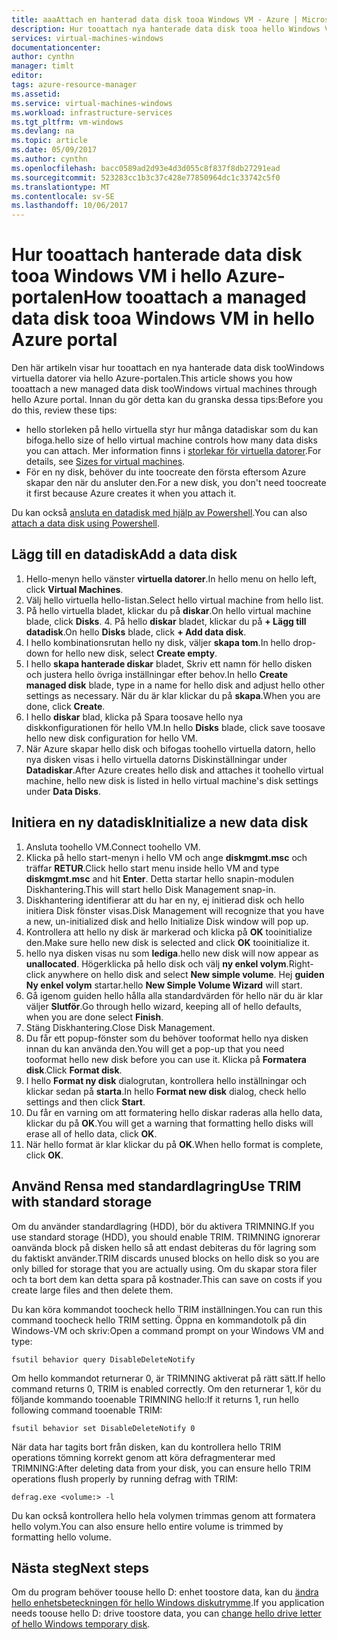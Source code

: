 ```yaml
---
title: aaaAttach en hanterad data disk tooa Windows VM - Azure | Microsoft Docs
description: Hur tooattach nya hanterade data disk tooa hello Windows VM i hello Azure portal med Resource Manager-distributionsmodellen.
services: virtual-machines-windows
documentationcenter: 
author: cynthn
manager: timlt
editor: 
tags: azure-resource-manager
ms.assetid: 
ms.service: virtual-machines-windows
ms.workload: infrastructure-services
ms.tgt_pltfrm: vm-windows
ms.devlang: na
ms.topic: article
ms.date: 05/09/2017
ms.author: cynthn
ms.openlocfilehash: bacc0589ad2d93e4d3d055c8f837f8db27291ead
ms.sourcegitcommit: 523283cc1b3c37c428e77850964dc1c33742c5f0
ms.translationtype: MT
ms.contentlocale: sv-SE
ms.lasthandoff: 10/06/2017
---
```

# <a name="how-tooattach-a-managed-data-disk-tooa-windows-vm-in-hello-azure-portal"></a><span data-ttu-id="9f43d-103">Hur tooattach hanterade data disk tooa Windows VM i hello Azure-portalen</span><span class="sxs-lookup"><span data-stu-id="9f43d-103">How tooattach a managed data disk tooa Windows VM in hello Azure portal</span></span>

<span data-ttu-id="9f43d-104">Den här artikeln visar hur tooattach en nya hanterade data disk tooWindows virtuella datorer via hello Azure-portalen.</span><span class="sxs-lookup"><span data-stu-id="9f43d-104">This article shows you how tooattach a new managed data disk tooWindows virtual machines through hello Azure portal.</span></span> <span data-ttu-id="9f43d-105">Innan du gör detta kan du granska dessa tips:</span><span class="sxs-lookup"><span data-stu-id="9f43d-105">Before you do this, review these tips:</span></span>

* <span data-ttu-id="9f43d-106">hello storleken på hello virtuella styr hur många datadiskar som du kan bifoga.</span><span class="sxs-lookup"><span data-stu-id="9f43d-106">hello size of hello virtual machine controls how many data disks you can attach.</span></span> <span data-ttu-id="9f43d-107">Mer information finns i [storlekar för virtuella datorer](sizes.md).</span><span class="sxs-lookup"><span data-stu-id="9f43d-107">For details, see [Sizes for virtual machines](sizes.md).</span></span>
* <span data-ttu-id="9f43d-108">För en ny disk, behöver du inte toocreate den första eftersom Azure skapar den när du ansluter den.</span><span class="sxs-lookup"><span data-stu-id="9f43d-108">For a new disk, you don't need toocreate it first because Azure creates it when you attach it.</span></span>

<span data-ttu-id="9f43d-109">Du kan också [ansluta en datadisk med hjälp av Powershell](attach-disk-ps.md).</span><span class="sxs-lookup"><span data-stu-id="9f43d-109">You can also [attach a data disk using Powershell](attach-disk-ps.md).</span></span>



## <a name="add-a-data-disk"></a><span data-ttu-id="9f43d-110">Lägg till en datadisk</span><span class="sxs-lookup"><span data-stu-id="9f43d-110">Add a data disk</span></span>
1. <span data-ttu-id="9f43d-111">Hello-menyn hello vänster **virtuella datorer**.</span><span class="sxs-lookup"><span data-stu-id="9f43d-111">In hello menu on hello left, click **Virtual Machines**.</span></span>
2. <span data-ttu-id="9f43d-112">Välj hello virtuella hello-listan.</span><span class="sxs-lookup"><span data-stu-id="9f43d-112">Select hello virtual machine from hello list.</span></span>
3. <span data-ttu-id="9f43d-113">På hello virtuella bladet, klickar du på **diskar**.</span><span class="sxs-lookup"><span data-stu-id="9f43d-113">On hello virtual machine blade, click **Disks**.</span></span>
   4. <span data-ttu-id="9f43d-114">På hello **diskar** bladet, klickar du på **+ Lägg till datadisk**.</span><span class="sxs-lookup"><span data-stu-id="9f43d-114">On hello **Disks** blade, click **+ Add data disk**.</span></span>
5. <span data-ttu-id="9f43d-115">I hello kombinationsrutan hello ny disk, väljer **skapa tom**.</span><span class="sxs-lookup"><span data-stu-id="9f43d-115">In hello drop-down for hello new disk, select **Create empty**.</span></span>
6. <span data-ttu-id="9f43d-116">I hello **skapa hanterade diskar** bladet, Skriv ett namn för hello disken och justera hello övriga inställningar efter behov.</span><span class="sxs-lookup"><span data-stu-id="9f43d-116">In hello **Create managed disk** blade, type in a name for hello disk and adjust hello other settings as necessary.</span></span> <span data-ttu-id="9f43d-117">När du är klar klickar du på **skapa**.</span><span class="sxs-lookup"><span data-stu-id="9f43d-117">When you are done, click **Create**.</span></span>
7. <span data-ttu-id="9f43d-118">I hello **diskar** blad, klicka på Spara toosave hello nya diskkonfigurationen för hello VM.</span><span class="sxs-lookup"><span data-stu-id="9f43d-118">In hello **Disks** blade, click save toosave hello new disk configuration for hello VM.</span></span>
6. <span data-ttu-id="9f43d-119">När Azure skapar hello disk och bifogas toohello virtuella datorn, hello nya disken visas i hello virtuella datorns Diskinställningar under **Datadiskar**.</span><span class="sxs-lookup"><span data-stu-id="9f43d-119">After Azure creates hello disk and attaches it toohello virtual machine, hello new disk is listed in hello virtual machine's disk settings under **Data Disks**.</span></span>


## <a name="initialize-a-new-data-disk"></a><span data-ttu-id="9f43d-120">Initiera en ny datadisk</span><span class="sxs-lookup"><span data-stu-id="9f43d-120">Initialize a new data disk</span></span>

1. <span data-ttu-id="9f43d-121">Ansluta toohello VM.</span><span class="sxs-lookup"><span data-stu-id="9f43d-121">Connect toohello VM.</span></span>
1. <span data-ttu-id="9f43d-122">Klicka på hello start-menyn i hello VM och ange **diskmgmt.msc** och träffar **RETUR**.</span><span class="sxs-lookup"><span data-stu-id="9f43d-122">Click hello start menu inside hello VM and type **diskmgmt.msc** and hit **Enter**.</span></span> <span data-ttu-id="9f43d-123">Detta startar hello snapin-modulen Diskhantering.</span><span class="sxs-lookup"><span data-stu-id="9f43d-123">This will start hello Disk Management snap-in.</span></span>
2. <span data-ttu-id="9f43d-124">Diskhantering identifierar att du har en ny, ej initierad disk och hello initiera Disk fönster visas.</span><span class="sxs-lookup"><span data-stu-id="9f43d-124">Disk Management will recognize that you have a new, un-initialized disk and hello Initialize Disk window will pop up.</span></span>
3. <span data-ttu-id="9f43d-125">Kontrollera att hello ny disk är markerad och klicka på **OK** tooinitialize den.</span><span class="sxs-lookup"><span data-stu-id="9f43d-125">Make sure hello new disk is selected and click **OK** tooinitialize it.</span></span>
4. <span data-ttu-id="9f43d-126">hello nya disken visas nu som **lediga**.</span><span class="sxs-lookup"><span data-stu-id="9f43d-126">hello new disk will now appear as **unallocated**.</span></span> <span data-ttu-id="9f43d-127">Högerklicka på hello disk och välj **ny enkel volym**.</span><span class="sxs-lookup"><span data-stu-id="9f43d-127">Right-click anywhere on hello disk and select **New simple volume**.</span></span> <span data-ttu-id="9f43d-128">Hej **guiden Ny enkel volym** startar.</span><span class="sxs-lookup"><span data-stu-id="9f43d-128">hello **New Simple Volume Wizard** will start.</span></span>
5. <span data-ttu-id="9f43d-129">Gå igenom guiden hello hålla alla standardvärden för hello när du är klar väljer **Slutför**.</span><span class="sxs-lookup"><span data-stu-id="9f43d-129">Go through hello wizard, keeping all of hello defaults, when you are done select **Finish**.</span></span>
6. <span data-ttu-id="9f43d-130">Stäng Diskhantering.</span><span class="sxs-lookup"><span data-stu-id="9f43d-130">Close Disk Management.</span></span>
7. <span data-ttu-id="9f43d-131">Du får ett popup-fönster som du behöver tooformat hello nya disken innan du kan använda den.</span><span class="sxs-lookup"><span data-stu-id="9f43d-131">You will get a pop-up that you need tooformat hello new disk before you can use it.</span></span> <span data-ttu-id="9f43d-132">Klicka på **Formatera disk**.</span><span class="sxs-lookup"><span data-stu-id="9f43d-132">Click **Format disk**.</span></span>
8. <span data-ttu-id="9f43d-133">I hello **Format ny disk** dialogrutan, kontrollera hello inställningar och klickar sedan på **starta**.</span><span class="sxs-lookup"><span data-stu-id="9f43d-133">In hello **Format new disk** dialog, check hello settings and then click **Start**.</span></span>
9. <span data-ttu-id="9f43d-134">Du får en varning om att formatering hello diskar raderas alla hello data, klickar du på **OK**.</span><span class="sxs-lookup"><span data-stu-id="9f43d-134">You will get a warning that formatting hello disks will erase all of hello data, click **OK**.</span></span>
10. <span data-ttu-id="9f43d-135">När hello format är klar klickar du på **OK**.</span><span class="sxs-lookup"><span data-stu-id="9f43d-135">When hello format is complete, click **OK**.</span></span>

## <a name="use-trim-with-standard-storage"></a><span data-ttu-id="9f43d-136">Använd Rensa med standardlagring</span><span class="sxs-lookup"><span data-stu-id="9f43d-136">Use TRIM with standard storage</span></span>

<span data-ttu-id="9f43d-137">Om du använder standardlagring (HDD), bör du aktivera TRIMNING.</span><span class="sxs-lookup"><span data-stu-id="9f43d-137">If you use standard storage (HDD), you should enable TRIM.</span></span> <span data-ttu-id="9f43d-138">TRIMNING ignorerar oanvända block på disken hello så att endast debiteras du för lagring som du faktiskt använder.</span><span class="sxs-lookup"><span data-stu-id="9f43d-138">TRIM discards unused blocks on hello disk so you are only billed for storage that you are actually using.</span></span> <span data-ttu-id="9f43d-139">Om du skapar stora filer och ta bort dem kan detta spara på kostnader.</span><span class="sxs-lookup"><span data-stu-id="9f43d-139">This can save on costs if you create large files and then delete them.</span></span> 

<span data-ttu-id="9f43d-140">Du kan köra kommandot toocheck hello TRIM inställningen.</span><span class="sxs-lookup"><span data-stu-id="9f43d-140">You can run this command toocheck hello TRIM setting.</span></span> <span data-ttu-id="9f43d-141">Öppna en kommandotolk på din Windows-VM och skriv:</span><span class="sxs-lookup"><span data-stu-id="9f43d-141">Open a command prompt on your Windows VM and type:</span></span>

```
fsutil behavior query DisableDeleteNotify
```

<span data-ttu-id="9f43d-142">Om hello kommandot returnerar 0, är TRIMNING aktiverat på rätt sätt.</span><span class="sxs-lookup"><span data-stu-id="9f43d-142">If hello command returns 0, TRIM is enabled correctly.</span></span> <span data-ttu-id="9f43d-143">Om den returnerar 1, kör du följande kommando tooenable TRIMNING hello:</span><span class="sxs-lookup"><span data-stu-id="9f43d-143">If it returns 1, run hello following command tooenable TRIM:</span></span>
```
fsutil behavior set DisableDeleteNotify 0
```

<span data-ttu-id="9f43d-144">När data har tagits bort från disken, kan du kontrollera hello TRIM operations tömning korrekt genom att köra defragmenterar med TRIMNING:</span><span class="sxs-lookup"><span data-stu-id="9f43d-144">After deleting data from your disk, you can ensure hello TRIM operations flush properly by running defrag with TRIM:</span></span>

```
defrag.exe <volume:> -l
```

<span data-ttu-id="9f43d-145">Du kan också kontrollera hello hela volymen trimmas genom att formatera hello volym.</span><span class="sxs-lookup"><span data-stu-id="9f43d-145">You can also ensure hello entire volume is trimmed by formatting hello volume.</span></span>

## <a name="next-steps"></a><span data-ttu-id="9f43d-146">Nästa steg</span><span class="sxs-lookup"><span data-stu-id="9f43d-146">Next steps</span></span>
<span data-ttu-id="9f43d-147">Om du program behöver toouse hello D: enhet toostore data, kan du [ändra hello enhetsbeteckningen för hello Windows diskutrymme](change-drive-letter.md?toc=%2fazure%2fvirtual-machines%2fwindows%2fclassic%2ftoc.json).</span><span class="sxs-lookup"><span data-stu-id="9f43d-147">If you application needs toouse hello D: drive toostore data, you can [change hello drive letter of hello Windows temporary disk](change-drive-letter.md?toc=%2fazure%2fvirtual-machines%2fwindows%2fclassic%2ftoc.json).</span></span>
